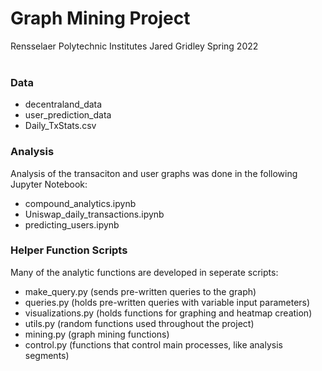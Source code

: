 # Graph Mining Project
Rensselaer Polytechnic Institutes 
Jared Gridley
Spring 2022
<br>
<br>

### Data 
  - decentraland_data
  - user_prediction_data
  - Daily_TxStats.csv

### Analysis
Analysis of the transaciton and user graphs was done in the following Jupyter Notebook:
  - compound_analytics.ipynb
  - Uniswap_daily_transactions.ipynb
  - predicting_users.ipynb

### Helper Function Scripts
Many of the analytic functions are developed in seperate scripts:
  - make_query.py (sends pre-written queries to the graph)
  - queries.py (holds pre-written queries with variable input parameters)
  - visualizations.py (holds functions for graphing and heatmap creation)
  - utils.py (random functions used throughout the project)
  - mining.py (graph mining functions)
  - control.py (functions that control main processes, like analysis segments)
